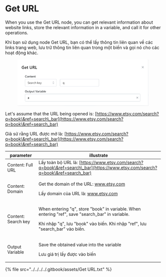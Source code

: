 # Get URL

When you use the Get URL node, you can get relevant information about website links, store the relevant information in a variable, and call it for other operations.

Khi bạn sử dụng node Get URL, bạn có thể lấy thông tin liên quan về các links trang web, lưu trữ thông tin liên quan trong một biến và gọi nó cho các hoạt động khác.

<figure><img src="../../../../.gitbook/assets/image (13) (1) (1) (1) (1).png" alt=""><figcaption></figcaption></figure>

Let's assume that the URL being opened is: [https://www.etsy.com/search?q=book\&ref=search\_bar](https://www.etsy.com/search?q=book\&ref=search_bar)

Giả sử rằng URL được mở là: [https://www.etsy.com/search?q=book\&ref=search\_bar](https://www.etsy.com/search?q=book\&ref=search_bar)

| parameter           | illustrate                                                                                                                                                                                         |
| ------------------- | -------------------------------------------------------------------------------------------------------------------------------------------------------------------------------------------------- |
| Content: Full URL   | Lấy toàn bộ URL là: [https://www.etsy.com/search?q=book\&ref=search\_bar](https://www.etsy.com/search?q=book\&ref=search_bar)                                                                      |
| Content: Domain     | <p>Get the domain of the URL: www.etsy.com</p><p></p><p>Lấy domain của URL là: www.etsy.com</p>                                                                                                    |
| Content: Search key | <p>When entering "q", store "book" in variable. When entering "ref", save "search_bar" in variable.</p><p></p><p>Khi nhập "q", lưu "book" vào biến. Khi nhập "ref", lưu "search_bar" vào biến.</p> |
| Output Variable     | <p>Save the obtained value into the variable</p><p></p><p>Lưu giá trị lấy được vào biến</p>                                                                                                        |

{% file src="../../../../.gitbook/assets/Get URL.txt" %}
